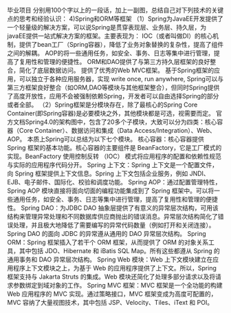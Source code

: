 毕业项目
分别用100个字以上的一段话，加上一副图，总结自己对下列技术的关键点的思考和经验认识：
4)Spring和ORM等框架
（1）Spring为JavaEE开发提供了一个轻量级的解决方案，可以说Spring是贯穿表现层、业务层、持久层，为javaEE提供一站式解决方案的框架。主要表现为：
IOC（或者叫做DI）的核心机制，提供了bean工厂（Spring容器），降低了业务对象替换的复杂性，提高了组件之间的解耦。
AOP的将一些通用任务，如安全、事务、日志等集中进行管理，提高了复用性和管理的便捷性。
ORM和DAO提供了与第三方持久层框架的良好整合，简化了底层数据访问。
提供了优秀的Web MVC框架。
基于Spring框架的应用，可以独立于各种应用服务器，实现 write once, run anywhere,
Spring可以与第三方框架良好整合（如ORM,DAO等模块与其他框架整合），但同时Spring提供了高度开放性，应用不会被强制依赖Spring，开发者可以自由选择Spring的部分或者全部。
（2）Spring框架是分模块存在，除了最核心的Spring Core Container(即Spring容器)是必要模块之外，其他模块都是可选，视需要而定。
官方文档Spring4.0的架构图中，包含了20多个子模块，大致可以分为四类：核心容器（Core Container）、数据访问和集成（Data Access/Integration）、Web、AOP。
本质上Spring可以总结为以下七个模块。
核心容器：核心容器提供 Spring 框架的基本功能。核心容器的主要组件是 BeanFactory，它是工厂模式的实现。BeanFactory 使用控制反转 （IOC） 模式将应用程序的配置和依赖性规范与实际的应用程序代码分开。
Spring 上下文：Spring 上下文是一个配置文件，向 Spring 框架提供上下文信息。Spring 上下文包括企业服务，例如 JNDI、EJB、电子邮件、国际化、校验和调度功能。
Spring AOP：通过配置管理特性，Spring AOP 模块直接将面向切面的编程功能集成到了 Spring 框架中。可以将一些通用任务，如安全、事务、日志等集中进行管理，提高了复用性和管理的便捷性。
Spring DAO：为JDBC DAO 抽象层提供了有意义的异常层次结构，可用该结构来管理异常处理和不同数据库供应商抛出的错误消息。异常层次结构简化了错误处理，并且极大地降低了需要编写的异常代码数量（例如打开和关闭连接）。Spring DAO 的面向 JDBC 的异常遵从通用的 DAO 异常层次结构。
Spring ORM：Spring 框架插入了若干个 ORM 框架，从而提供了 ORM 的对象关系工具，其中包括 JDO、Hibernate 和 iBatis SQL Map。所有这些都遵从 Spring 的通用事务和 DAO 异常层次结构。
Spring Web 模块：Web 上下文模块建立在应用程序上下文模块之上，为基于 Web 的应用程序提供了上下文。所以，Spring 框架支持与 Jakarta Struts 的集成。Web 模块还简化了处理多部分请求以及将请求参数绑定到域对象的工作。
Spring MVC 框架：MVC 框架是一个全功能的构建 Web 应用程序的 MVC 实现。通过策略接口，MVC 框架变成为高度可配置的，MVC 容纳了大量视图技术，其中包括 JSP、Velocity、Tiles、iText 和 POI。